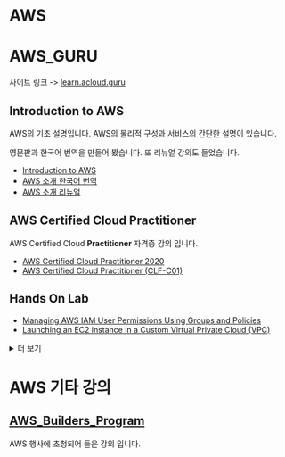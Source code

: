 # AWS

# AWS_GURU

사이트 링크 -> [learn.acloud.guru](https://learn.acloud.guru/)

## Introduction to AWS

AWS의 기초 설명입니다. AWS의 물리적 구성과 서비스의 간단한 설명이 있습니다.

영문판과 한국어 번역을 만들어 봤습니다. 또 리뉴얼 강의도 들었습니다.

- [Introduction to AWS](./Introduction%20to%20AWS/Introduction%20to%20AWS.md)
- [AWS 소개 한국어 번역](./Introduction%20to%20AWS/Introduction%20to%20AWS_kr.md)
- [AWS 소개 리뉴얼](./Introduction%20to%20AWS/Introduction%20to%20AWS2.md)

## AWS Certified Cloud Practitioner

AWS Certified Cloud **Practitioner** 자격증 강의 입니다.

- [AWS Certified Cloud Practitioner 2020](./AWS%20Certified%20Cloud%20Practitioner%202020/README.md)
- [AWS Certified Cloud Practitioner (CLF-C01)](./AWS%20Certified%20Cloud%20Practitioner%20(CLF-C01)/README.md)


## Hands On Lab

- [Managing AWS IAM User Permissions Using Groups and Policies](./HandsOnLab/Managing%20AWS%20IAM%20User%20Permissions%20Using%20Groups%20and%20Policies.md)
- [Launching an EC2 instance in a Custom Virtual Private Cloud (VPC)](./HandsOnLab/Launching%20an%20EC2%20instance%20in%20a%20Custom%20Virtual%20Private%20Cloud%20(VPC).md)

<details>
<summary>더 보기</summary>
<div markdown="1">

**Basic**
- Introduction to AWS Identity and Access Management (IAM)
- Introduction to EC2
- Introducing Amazon S3 (Simple Storage Service)
- Create And Configure Basic VPC Components in AWS
- Getting Started with CloudFormation

**Practitioner 2020**
- ~~Managing AWS IAM User Permissions Using Groups and Policies~~
- ~~Launching an EC2 instance in a Custom Virtual Private Cloud (VPC)~~
- Creating a Lambda Function Using the AWS Console

**Practitioner (CLF-C01)**
- Creating a Lambda Function with the AWS Management Console
- ~~Launch an EC2 Instance in a Virtual Private Cloud (VPC)~~
- Create a DynamoDB Table Using CloudFormation
- Create Users and Manage Permissions Using Groups and Policies in IAM

**Solutions Architect - Associate (SAA-C02)**
- Create and Assume Roles in AWS
- ~~Introduction to AWS Identity and Access Management (IAM)~~
- Setting up Cross-Region S3 Bucket Replication
- Create a Static Website Using Amazon S3
- Creating Amazon S3 Buckets to Manage Objects and Enable Versioning
- EC2 Instance Bootstrapping
- Using EC2 Roles and Instance Profiles
- Reducing Storage Costs with EFS
- Setting up a WordPress site using EC2 and RDS
- Building Solutions across VPCs with Peerin
- Working with AWS VPC Flow Logs for Network Monitoring
- Application Load Balancers for Web Servers
- Implement Advanced CloudWatch Monitoring for a Web Server
- Triggering Lambda from Amazon SQS
- Using Secrets Manager to authenticate with an RDS database using Lambda
- Getting Started with CloudFormation
- Using Tags and Resource Groups in AWS

학원
- ~~Introduction to AWS Identity and Access Management (IAM)~~
- ~~Launching an EC2 instance in a Custom Virtual Private Cloud (VPC)~~
- Creating and Working with an EC2 Instance in AWS
- Creating an Auto Scaling Group and Application Load Balancer in AWS
- Using EC2 Roles and Instance Profiles in AWS
- Creating an EC2 Instance with Lambda in AWS
- Creating a Basic Lambda Function to Shut Down an EC2 Instance
- Creating and Subscribing to AWS SNS Topics
- Working with AWS VPC Flow Logs for Network Monitoring - 2020 
- Using CloudWatch for Resource Monitoring
- Monitoring and Notifications with CloudWatch Events and SNS
- Deploying a Basic Infrastructure Using CloudFormation Templates
- Assigning a FQDN (Fully Qualified Domain Name) to an EC2 Instance Using Route 53
- Managing DNS Records with AWS Route 53
- Troubleshooting Amazon EC2 Network Connectivity
- Creating a Static Website Using Amazon S3
- Creating Amazon S3 Buckets, Managing Objects, and Enabling Versioning
- Building a Serverless Application Using Step Functions, API Gateway, Lambda, and S3 in AWS
- Create a Custom AMI in AWS
- Troubleshooting Elastic Load Balancing Connectivity in AWS
- AWS ELB Connectivity Troubleshooting Scenario
- Working with a DevOps CI/CD Pipeline in AWS
- Rolling Updates to a Highly Distributed Web Application with AWS CodeDeploy
- AWS DynamoDB in the Console - Creating Tables, Items, and Indexes
- Building a Microservice Application and DynamoDB Data Model
- Creating an Amazon Aurora RDS Database (MySQL Compatible)
- Deploying a Highly Available Web Application and a Bastion Host in AWS

</div>
</details>

# AWS 기타 강의

## [AWS_Builders_Program](./AWS_Builders_Program/README.md)

AWS 행사에 초청되어 들은 강의 입니다.
